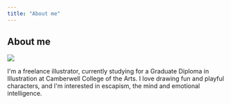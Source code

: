 ```yaml
---
title: "About me"
---
```


## About me

<div class="flex-container">

<img src="/img/about.jpg" class="about"/>

I'm a freelance illustrator, currently studying for a Graduate Diploma in Illustration at Camberwell College of the Arts. I love drawing fun and playful characters, and I'm interested in escapism, the mind and emotional intelligence.

</div>
